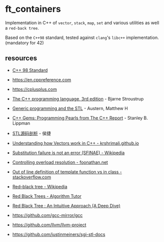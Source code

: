 # ft_containers
Implementation in C++ of `vector`, `stack`, `map`, `set` and various utilities as well a `red-back tree`.

Based on the `C++98` standard, tested against `clang`'s `libc++` implementation. (mandatory for 42)

## resources
- [C++ 98 Standard](https://www.lirmm.fr/~ducour/Doc-objets/ISO+IEC+14882-1998.pdf)

- https://en.cppreference.com
- https://cplusplus.com

- [The C++ programming language, 3rd edition](https://archive.org/details/cprogramminglang0000stro_n1r9) - Bjarne Stroustrup
- [Generic programming and the STL](https://archive.org/details/genericprogrammi00aust) - Austern, Matthew H
- [C++ Gems: Programming Pearls from The C++ Report](https://archive.org/details/cplusplusgems0000unse) - Stanley B. Lippman
- [STL源码剖析](https://github.com/tolerious/Programming_learning_resource/blob/master/C%2B%2B/STL%E6%BA%90%E7%A0%81%E5%89%96%E6%9E%90%EF%BC%88%E6%89%B9%E6%B3%A8%E7%89%88%EF%BC%89.pdf) - 侯捷

- [Understanding how Vectors work in C++ - krshrimali.github.io](https://krshrimali.github.io/posts/2020/04/understanding-how-vectors-work-in-c-part-1-how-does-push_back-work)
- [Substitution failure is not an error (SFINAE) - Wikipedia](https://en.wikipedia.org/wiki/Substitution_failure_is_not_an_error)
- [Controlling overload resolution - foonathan.net](https://www.foonathan.net/2015/10/overload-resolution-1/)
- [Out of line definition of template function vs in class - stackoverflow.com](https://stackoverflow.com/questions/40381680/out-of-line-definition-of-template-function-vs-in-class)

- [Red–black tree - Wikipedia](https://en.wikipedia.org/wiki/Red%E2%80%93black_tree)
- [Red Black Trees - Algorithm Tutor](https://algorithmtutor.com/Data-Structures/Tree/Red-Black-Trees)
- [Red Black Tree : An Intuitive Approach (A Deep Dive)](https://zarif98sjs.github.io/mindcraft/RedBlackTree)

- https://github.com/gcc-mirror/gcc
- https://github.com/llvm/llvm-project
- https://github.com/justinmeiners/sgi-stl-docs